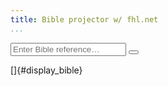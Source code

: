 ```yaml
---
title: Bible projector w/ fhl.net
...
```


<!-- https://stackoverflow.com/a/4033310/5769446 -->
<script type="text/JavaScript">
    function showBible(){
        var xmlHttp = new XMLHttpRequest();
        var ref = document.getElementById("bible-ref").value;
        const url='https://bible.fhl.net/ajax/qb.php?chineses=' + ref.slice(0, 1) + '&chap=' + ref.slice(1);
        xmlHttp.open( "GET", url, false ); // false for synchronous request
        xmlHttp.send( null );
        display_bible.innerHTML = xmlHttp.responseText;
    }
</script>

<input type="text" placeholder="Enter Bible reference&hellip;" name="search" id="bible-ref">
<button type="button" onclick="showBible()" id="bible-click"><i class="fa fa-search"></i></button>

[]{#display_bible}

<!-- https://www.w3schools.com/howto/howto_js_trigger_button_enter.asp -->
<script type="text/JavaScript">
    var input = document.getElementById("bible-ref");
    input.addEventListener("keyup", function(event) {
            if (event.keyCode === 13) {
            event.preventDefault();
            document.getElementById("bible-click").click();
            }
        }
    );
</script>
